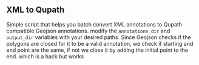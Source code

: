 ## XML to Qupath

Simple script that helps you batch convert XML annotations to Qupath compatible Geojson annotations. modify the `annotations_dir` and `output_dir` variables with your desired paths. Since Geojson checks if the polygons are closed for it to be a valid annotation, we check if starting and end point are the same, if not we close it by adding the initial point to the end. which is a hack but works
